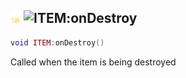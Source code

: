 ## ![shared](../../.gitbook/assets/shared.png) ![ITEM](./readme/item "mention"):onDestroy

```lua
void ITEM:onDestroy()
```

Called when the item is being destroyed
